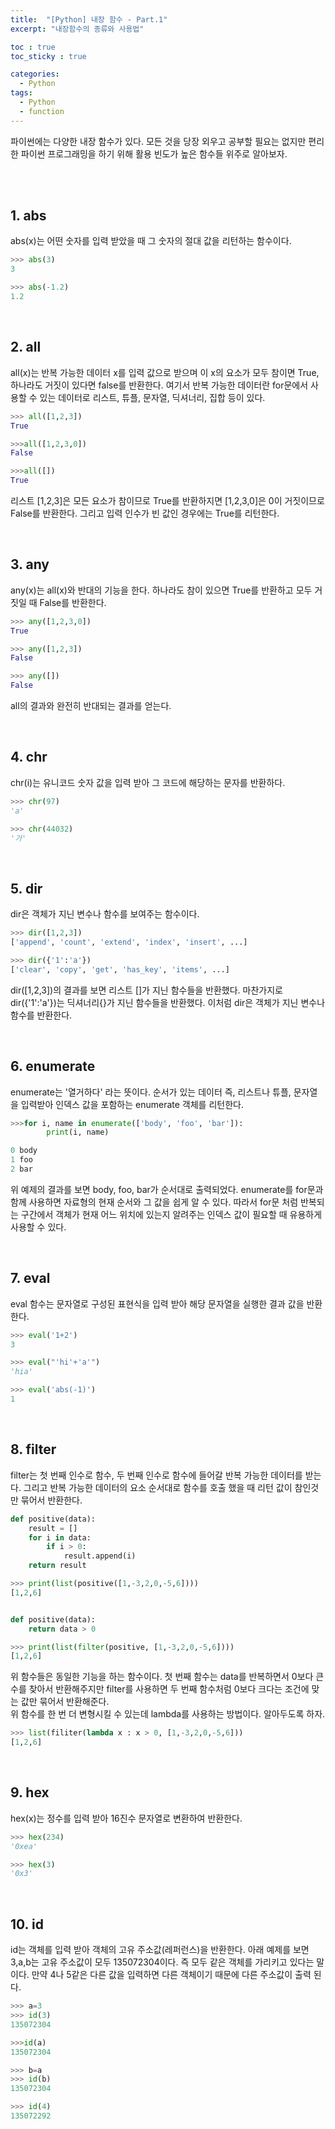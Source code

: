 ```yaml
---
title:  "[Python] 내장 함수 - Part.1"
excerpt: "내장함수의 종류와 사용법"

toc : true
toc_sticky : true

categories:
  - Python
tags: 
  - Python
  - function
---
```


파이썬에는 다양한 내장 함수가 있다. 모든 것을 당장 외우고 공부할 필요는 없지만 편리한 파이썬 프로그래밍을 하기 위해 활용 빈도가 높은 함수들 위주로 알아보자.

<br/><br/>

## 1. abs

abs(x)는 어떤 숫자를 입력 받았을 때 그 숫자의 절대 값을 리턴하는 함수이다.

```py
>>> abs(3)
3

>>> abs(-1.2)
1.2
```


<br/>

## 2. all

all(x)는 반복 가능한 데이터 x를 입력 값으로 받으며 이 x의 요소가 모두 참이면 True, 하나라도 거짓이 있다면 false를 반환한다.
여기서 반복 가능한 데이터란 for문에서 사용할 수 있는 데이터로 리스트, 튜플, 문자열, 딕셔너리, 집합 등이 있다.

```py
>>> all([1,2,3])
True

>>>all([1,2,3,0])
False

>>>all([])
True
```

리스트 [1,2,3]은 모든 요소가 참이므로 True를 반환하지면 [1,2,3,0]은 0이 거짓이므로 False를 반환한다. 그리고 입력 인수가 빈 값인 경우에는 True를 리턴한다.

<br/>

## 3. any

any(x)는 all(x)와 반대의 기능을 한다. 하나라도 참이 있으면 True를 반환하고 모두 거짓일 때 False를 반환한다.

```py
>>> any([1,2,3,0])
True

>>> any([1,2,3])
False

>>> any([])
False
```

all의 결과와 완전히 반대되는 결과를 얻는다.

<br/>

## 4. chr

chr(i)는 유니코드 숫자 값을 입력 받아 그 코드에 해당하는 문자를 반환하다.

```py
>>> chr(97)
'a'

>>> chr(44032)
'가'    
```

<br/>

## 5. dir

dir은 객체가 지닌 변수나 함수를 보여주는 함수이다.

```py
>>> dir([1,2,3])
['append', 'count', 'extend', 'index', 'insert', ...]

>>> dir({'1':'a'})
['clear', 'copy', 'get', 'has_key', 'items', ...]
```

dir([1,2,3])의 결과를 보면 리스트 []가 지닌 함수들을 반환했다. 마찬가지로 dir({'1':'a'})는 딕셔너리{}가 지닌 함수들을 반환했다. 이처럼  dir은 객체가 지닌 변수나 함수를 반환한다.

<br/>

## 6. enumerate

enumerate는 '열거하다' 라는 뜻이다. 순서가 있는 데이터 즉, 리스트나 튜플, 문자열을 입력받아 인덱스 값을 포함하는 enumerate 객체를 리턴한다.

```py
>>>for i, name in enumerate(['body', 'foo', 'bar']):
        print(i, name)

0 body
1 foo
2 bar
```

위 예제의 결과를 보면 body, foo, bar가 순서대로 출력되었다. enumerate를 for문과 함께 사용하면 자료형의 현재 순서와 그 값을 쉽게 알 수 있다. 따라서 for문 처럼 반복되는 구간에서 객체가 현재 어느 위치에 있는지 알려주는 인덱스 값이 필요할 때 유용하게 사용할 수 있다.

<br/>


## 7. eval

eval 함수는 문자열로 구성된 표현식을 입력 받아 해당 문자열을 실행한 결과 값을 반환한다.

```py
>>> eval('1+2')
3

>>> eval("'hi'+'a'")
'hia'

>>> eval('abs(-1)')
1
```

<br/>

## 8. filter

filter는 첫 번째 인수로 함수, 두 번째 인수로 함수에 들어갈 반복 가능한 데이터를 받는다. 그리고 반복 가능한 데이터의 요소 순서대로 함수를 호출 했을 때 리턴 값이 
참인것만 묶어서 반환한다.

```py
def positive(data):
    result = [] 
    for i in data:
        if i > 0:
            result.append(i)
    return result

>>> print(list(positive([1,-3,2,0,-5,6])))
[1,2,6]


def positive(data):
    return data > 0

>>> print(list(filter(positive, [1,-3,2,0,-5,6])))
[1,2,6]
```

위 함수들은 동일한 기능을 하는 함수이다. 첫 번째 함수는 data를 반복하면서 0보다 큰 수를 찾아서 반환해주지만 filter를 사용하면 두 번째 함수처럼 0보다 크다는 조건에 맞는 값만 묶어서 반환해준다.<br/>
위 함수를 한 번 더 변형시킬 수 있는데 lambda를 사용하는 방법이다. 알아두도록 하자.

```py
>>> list(filiter(lambda x : x > 0, [1,-3,2,0,-5,6]))
[1,2,6]
```

<br/>

## 9. hex

hex(x)는 정수를 입력 받아 16진수 문자열로 변환하여 반환한다.

```py
>>> hex(234)
'0xea'

>>> hex(3)
'0x3'
```

<br/>

## 10. id

id는 객체를 입력 받아 객체의 고유 주소값(레퍼런스)을 반환한다. 아래 예제를 보면 3,a,b는 고유 주소값이 모두 135072304이다. 즉 모두 같은 객체를 가리키고 있다는 말이다.
만약 4나 5같은 다른 값을 입력하면 다른 객체이기 때문에 다른 주소값이 출력 된다. 

```py
>>> a=3
>>> id(3)
135072304

>>>id(a)
135072304

>>> b=a
>>> id(b)
135072304

>>> id(4)
135072292
```

